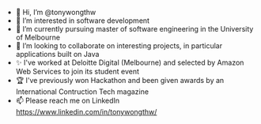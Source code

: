 - 👋 Hi, I’m @tonywongthw
- 👀 I’m interested in software development
- 🌱 I’m currently pursuing master of software engineering in the University of Melbourne
- 💞️ I’m looking to collaborate on interesting projects, in particular applications built on Java
- ✨ I've worked at Deloitte Digital (Melbourne) and selected by Amazon Web Services to join its student event
- 🏆 I've previously won Hackathon and been given awards by an International Contruction Tech magazine
- 📫 Please reach me on LinkedIn https://www.linkedin.com/in/tonywongthw/

<!---
tonywongthw/tonywongthw is a ✨ special ✨ repository because its `README.md` (this file) appears on your GitHub profile.
You can click the Preview link to take a look at your changes.
--->
